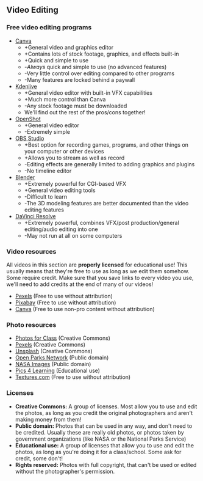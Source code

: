 ## Video Editing
### Free video editing programs
- [Canva](https://www.canva.com)
  - +General video and graphics editor
  - +Contains lots of stock footage, graphics, and effects built-in
  - +Quick and simple to use
  - -_Always_ quick and simple to use (no advanced features)
  - -Very little control over editing compared to other programs
  - -Many features are locked behind a paywall
- [Kdenlive](https://kdenlive.org)
  - +General video editor with built-in VFX capabilities
  - +Much more control than Canva
  - -Any stock footage must be downloaded
  - We'll find out the rest of the pros/cons together!
- [OpenShot](https://www.openshot.org)
  - +General video editor
  - -Extremely simple
- [OBS Studio](https://obsproject.com)
  - +Best option for recording games, programs, and other things on your computer or other devices
  - +Allows you to stream as well as record
  - -Editing effects are generally limited to adding graphics and plugins
  - -No timeline editor
- [Blender](https://www.blender.org)
  - +Extremely powerful for CGI-based VFX
  - +General video editing tools
  - -Difficult to learn
  - -The 3D modeling features are better documented than the video editing features
- [DaVinci Resolve](https://www.blackmagicdesign.com/products/davinciresolve)
  - +Extremely powerful, combines VFX/post production/general editing/audio editing into one
  - -May not run at all on some computers

### Video resources
All videos in this section are **properly licensed** for educational use! This usually means that they're free to use as long as we edit them somehow. Some require credit.
Make sure that you save links to every video you use, we'll need to add credits at the end of many of our videos!
- [Pexels](https://www.pexels.com/license/) (Free to use without attribution)
- [Pixabay](https://pixabay.com/videos/) (Free to use without attribution)
- [Canva](https://pixabay.com/videos/) (Free to use non-pro content without attribution)

### Photo resources
- [Photos for Class](https://www.photosforclass.com) (Creative Commons)
- [Pexels](https://www.pexels.com/license/) (Creative Commons)
- [Unsplash](https://unsplash.com) (Creative Commons)
- [Open Parks Network](https://openparksnetwork.org) (Public domain)
- [NASA Images](https://images.nasa.gov) (Public domain)
- [Pics 4 Learning](https://www.pics4learning.com) (Educational use)
- [Textures.com](https://www.textures.com) (Free to use without attribution)

### Licenses
- **Creative Commons:** A group of licenses. Most allow you to use and edit the photos, as long as you credit the original photographers and aren't making money from them!
- **Public domain:** Photos that can be used in any way, and don't need to be credited. Usually these are really old photos, or photos taken by government organizations (like NASA or the National Parks Service)
- **Educational use:** A group of licenses that allow you to use and edit the photos, as long as you're doing it for a class/school. Some ask for credit, some don't!
- **Rights reserved:** Photos with full copyright, that can't be used or edited without the photographer's permission.
